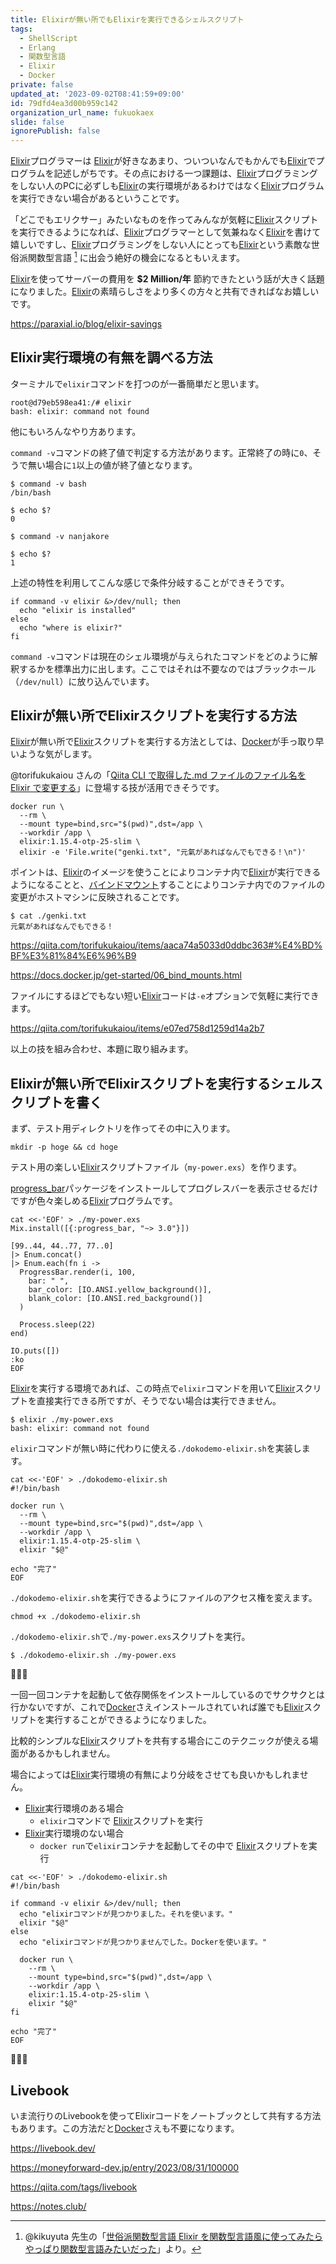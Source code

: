 ```yaml
---
title: Elixirが無い所でもElixirを実行できるシェルスクリプト
tags:
  - ShellScript
  - Erlang
  - 関数型言語
  - Elixir
  - Docker
private: false
updated_at: '2023-09-02T08:41:59+09:00'
id: 79dfd4ea3d00b959c142
organization_url_name: fukuokaex
slide: false
ignorePublish: false
---
```


[Elixir]プログラマーは [Elixir]が好きなあまり、ついついなんでもかんでも[Elixir]でプログラムを記述しがちです。その点における一つ課題は、[Elixir]プログラミングをしない人のPCに必ずしも[Elixir]の実行環境があるわけではなく[Elixir]プログラムを実行できない場合があるということです。

「どこでもエリクサー」みたいなものを作ってみんなが気軽に[Elixir]スクリプトを実行できるようになれば、[Elixir]プログラマーとして気兼ねなく[Elixir]を書けて嬉しいですし、[Elixir]プログラミングをしない人にとっても[Elixir]という素敵な世俗派関数型言語 [^1] に出会う絶好の機会になるともいえます。

[Elixir]を使ってサーバーの費用を **$2 Million/年** 節約できたという話が大きく話題になりました。[Elixir]の素晴らしさをより多くの方々と共有できればなお嬉しいです。

https://paraxial.io/blog/elixir-savings

<!-- begin hyperlink list -->
[Elixir]: https://elixirschool.com/ja/why
[Docker]: https://docs.docker.jp/get-started/01_overview.html
[Mix]: https://hexdocs.pm/mix/Mix.html
[Erlang]: https://ja.wikipedia.org/wiki/Erlang
[hex]: https://hex.pm/
[rebar]: https://github.com/erlang/rebar3
[シェル]: https://ja.wikipedia.org/wiki/シェル
[bash]: https://ja.wikipedia.org/wiki/Bash
[バインドマウント]: https://docs.docker.jp/get-started/06_bind_mounts.html
<!-- end hyperlink list -->

## Elixir実行環境の有無を調べる方法

ターミナルで`elixir`コマンドを打つのが一番簡単だと思います。

```bash:ターミナル：Elixirのインストールされていない場合
root@d79eb598ea41:/# elixir
bash: elixir: command not found
```

他にもいろんなやり方あります。

`command -v`コマンドの終了値で判定する方法があります。正常終了の時に`0`、そうで無い場合に`1`以上の値が終了値となります。

```bash:ターミナル：コマンドの解釈に成功した場合
$ command -v bash
/bin/bash

$ echo $?
0
```

```bash:ターミナル：コマンドの解釈に失敗した場合
$ command -v nanjakore

$ echo $?
1
```

上述の特性を利用してこんな感じで条件分岐することができそうです。

```bash:ターミナル
if command -v elixir &>/dev/null; then
  echo "elixir is installed"
else
  echo "where is elixir?"
fi
```

`command -v`コマンドは現在のシェル環境が与えられたコマンドをどのように解釈するかを標準出力に出します。ここではそれは不要なのではブラックホール（`/dev/null`）に放り込んでいます。

## Elixirが無い所でElixirスクリプトを実行する方法

[Elixir]が無い所で[Elixir]スクリプトを実行する方法としては、[Docker]が手っ取り早いような気がします。

@torifukukaiou さんの「[Qiita CLI で取得した.md ファイルのファイル名を Elixir で変更する](https://qiita.com/torifukukaiou/items/aaca74a5033d0ddbc363#%E4%BD%BF%E3%81%84%E6%96%B9)」に登場する技が活用できそうです。

```bash:ターミナル：ElixirスクリプトをDockerコンテナ内で実行
docker run \
  --rm \
  --mount type=bind,src="$(pwd)",dst=/app \
  --workdir /app \
  elixir:1.15.4-otp-25-slim \
  elixir -e 'File.write("genki.txt", "元氣があればなんでもできる！\n")'
```

ポイントは、[Elixir]のイメージを使うことによりコンテナ内で[Elixir]が実行できるようになることと、[バインドマウント]することによりコンテナ内でのファイルの変更がホストマシンに反映されることです。

```bash:ターミナル：ホストにファイルが生成されたことを確認
$ cat ./genki.txt
元氣があればなんでもできる！
```

https://qiita.com/torifukukaiou/items/aaca74a5033d0ddbc363#%E4%BD%BF%E3%81%84%E6%96%B9

https://docs.docker.jp/get-started/06_bind_mounts.html

ファイルにするほどでもない短い[Elixir]コードは`-e`オプションで気軽に実行できます。

https://qiita.com/torifukukaiou/items/e07ed758d1259d14a2b7

以上の技を組み合わせ、本題に取り組みます。

## Elixirが無い所でElixirスクリプトを実行するシェルスクリプトを書く

まず、テスト用ディレクトリを作ってその中に入ります。

```bash:ターミナル
mkdir -p hoge && cd hoge
```

テスト用の楽しい[Elixir]スクリプトファイル（`my-power.exs`）を作ります。

[progress_bar](https://hex.pm/packages/progress_bar)パッケージをインストールしてプログレスバーを表示させるだけですが色々楽しめる[Elixir]プログラムです。

```elixir:ターミナル：テスト用のElixirスクリプトを作る
cat <<-'EOF' > ./my-power.exs
Mix.install([{:progress_bar, "~> 3.0"}])

[99..44, 44..77, 77..0]
|> Enum.concat()
|> Enum.each(fn i ->
  ProgressBar.render(i, 100,
    bar: " ",
    bar_color: [IO.ANSI.yellow_background()],
    blank_color: [IO.ANSI.red_background()]
  )

  Process.sleep(22)
end)

IO.puts([])
:ko
EOF
```

[Elixir]を実行する環境であれば、この時点で`elixir`コマンドを用いて[Elixir]スクリプトを直接実行できる所ですが、そうでない場合は実行できません。

```bash:ターミナル：Elixirのインストールされていない場合
$ elixir ./my-power.exs
bash: elixir: command not found
```

`elixir`コマンドが無い時に代わりに使える`./dokodemo-elixir.sh`を実装します。

```bash:ターミナル：elixirコマンドの代わりに使えるシェルスクリプトを作る-1
cat <<-'EOF' > ./dokodemo-elixir.sh
#!/bin/bash

docker run \
  --rm \
  --mount type=bind,src="$(pwd)",dst=/app \
  --workdir /app \
  elixir:1.15.4-otp-25-slim \
  elixir "$@"

echo "完了"
EOF
```

`./dokodemo-elixir.sh`を実行できるようにファイルのアクセス権を変えます。

```bash:ターミナル
chmod +x ./dokodemo-elixir.sh
```

`./dokodemo-elixir.sh`で`./my-power.exs`スクリプトを実行。

```bash:ターミナル
$ ./dokodemo-elixir.sh ./my-power.exs
```

:tada::tada::tada:


一回一回コンテナを起動して依存関係をインストールしているのでサクサクとは行かないですが、これで[Docker]さえインストールされていれば誰でも[Elixir]スクリプトを実行することができるようになりました。

比較的シンプルな[Elixir]スクリプトを共有する場合にこのテクニックが使える場面があるかもしれません。

場合によっては[Elixir]実行環境の有無により分岐をさせても良いかもしれません。

- [Elixir]実行環境のある場合
  - `elixir`コマンドで [Elixir]スクリプトを実行
- [Elixir]実行環境のない場合
  - `docker run`で`elixir`コンテナを起動してその中で [Elixir]スクリプトを実行

```bash:ターミナル：elixirコマンドの代わりに使えるシェルスクリプトを作る-2
cat <<-'EOF' > ./dokodemo-elixir.sh
#!/bin/bash

if command -v elixir &>/dev/null; then
  echo "elixirコマンドが見つかりました。それを使います。"
  elixir "$@"
else
  echo "elixirコマンドが見つかりませんでした。Dockerを使います。"

  docker run \
    --rm \
    --mount type=bind,src="$(pwd)",dst=/app \
    --workdir /app \
    elixir:1.15.4-otp-25-slim \
    elixir "$@"
fi

echo "完了"
EOF
```

:tada::tada::tada:

## Livebook

いま流行りのLivebookを使ってElixirコードをノートブックとして共有する方法もあります。この方法だと[Docker]さえも不要になります。

https://livebook.dev/

https://moneyforward-dev.jp/entry/2023/08/31/100000

https://qiita.com/tags/livebook

https://notes.club/

<!-- begin footnotes -->

[^1]: @kikuyuta 先生の「[世俗派関数型言語 Elixir を関数型言語風に使ってみたらやっぱり関数型言語みたいだった](https://qiita.com/kikuyuta/items/afa4c264720eb29d9760)」より。

<!-- end footnotes -->
